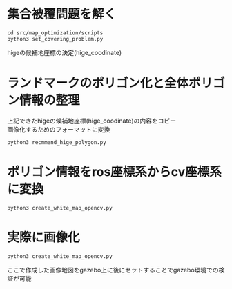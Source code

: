 # 集合被覆問題を解く
```
cd src/map_optimization/scripts
python3 set_covering_problem.py
```
higeの候補地座標の決定(hige_coodinate)

# ランドマークのポリゴン化と全体ポリゴン情報の整理
上記できたhigeの候補地座標(hige_coodinate)の内容をコピー  
画像化するためのフォーマットに変換
```
python3 recmmend_hige_polygon.py
```


# ポリゴン情報をros座標系からcv座標系に変換
```
python3 create_white_map_opencv.py
```

# 実際に画像化
```
python3 create_white_map_opencv.py
```
ここで作成した画像地図をgazebo上に後にセットすることでgazebo環境での検証が可能

